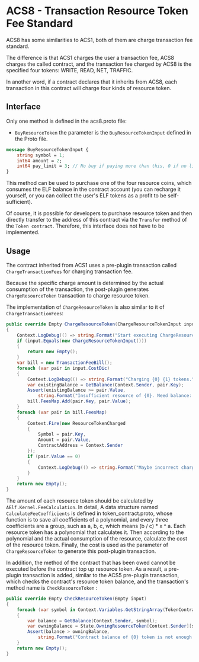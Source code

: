 # ACS8 - Transaction Resource Token Fee Standard

ACS8 has some similarities to ACS1, both of them are charge transaction fee standard.

The difference is that ACS1 charges the user a transaction fee, ACS8 charges the called contract, and the transaction fee charged by ACS8 is the specified four tokens: WRITE, READ, NET, TRAFFIC.

In another word, if a contract declares that it inherits from ACS8, each transaction in this contract will charge four kinds of resource token.

## Interface

Only one method is defined in the acs8.proto file:

* ``BuyResourceToken`` the parameter is the ``BuyResourceTokenInput`` defined in the Proto file.

```proto
message BuyResourceTokenInput {
    string symbol = 1;
    int64 amount = 2;
    int64 pay_limit = 3; // No buy if paying more than this, 0 if no limit
}
```

This method can be used to purchase one of the four resource coins, which consumes the ELF balance in the contract account (you can recharge it yourself, or you can collect the user's ELF tokens as a profit to be self-sufficient).

Of course, it is possible for developers to purchase resource token and then directly transfer to the address of this contract via the ``Transfer`` method of the ``Token contract``. Therefore, this interface does not have to be implemented.

## Usage

The contract inherited from ACS1 uses a pre-plugin transaction called ``ChargeTransactionFees`` for charging transaction fee.

Because the specific charge amount is determined by the actual consumption of the transaction, the post-plugin generates ``ChargeResourceToken`` transaction to charge resource token.

The implementation of ``ChargeResourceToken`` is also similar to it of ``ChargeTransactionFees``:

```c#
public override Empty ChargeResourceToken(ChargeResourceTokenInput input)
{
    Context.LogDebug(() => string.Format("Start executing ChargeResourceToken.{0}", input));
    if (input.Equals(new ChargeResourceTokenInput()))
    {
        return new Empty();
    }
    var bill = new TransactionFeeBill();
    foreach (var pair in input.CostDic)
    {
        Context.LogDebug(() => string.Format("Charging {0} {1} tokens.", pair.Value, pair.Key));
        var existingBalance = GetBalance(Context.Sender, pair.Key);
        Assert(existingBalance >= pair.Value,
            string.Format("Insufficient resource of {0}. Need balance: {1}; Current balance: {2}.", pair.Key, pair.Value, existingBalance));
        bill.FeesMap.Add(pair.Key, pair.Value);
    }
    foreach (var pair in bill.FeesMap)
    {
        Context.Fire(new ResourceTokenCharged
        {
            Symbol = pair.Key,
            Amount = pair.Value,
            ContractAddress = Context.Sender
        });
        if (pair.Value == 0)
        {
            Context.LogDebug(() => string.Format("Maybe incorrect charged resource fee of {0}: it's 0.", pair.Key));
        }
    }
    return new Empty();
}
```

The amount of each resource token should be calculated by ``AElf.Kernel.FeeCalculation``. In detail, A data structure named ``CalculateFeeCoefficients`` is defined in token_contract.proto, whose function is to save all coefficients of a polynomial, and every three coefficients are a group, such as a, b, c, which means (b / c) * x ^ a. Each resource token has a polynomial that calculates it. Then according to the polynomial and the actual consumption of the resource, calculate the cost of the resource token. Finally, the cost is used as the parameter of ``ChargeResourceToken`` to generate this post-plugin transaction.

In addition, the method of the contract that has been owed cannot be executed before the contract top up resource token. As a result, a pre-plugin transaction is added, similar to the ACS5 pre-plugin transaction, which checks the contract's resource token balance, and the transaction's method name is ``CheckResourceToken`` :

```c#
public override Empty CheckResourceToken(Empty input)
{
    foreach (var symbol in Context.Variables.GetStringArray(TokenContractConstants.PayTxFeeSymbolListName))
    {
        var balance = GetBalance(Context.Sender, symbol);
        var owningBalance = State.OwningResourceToken[Context.Sender][symbol];
        Assert(balance > owningBalance,
            string.Format("Contract balance of {0} token is not enough. Owning {1}.", symbol, owningBalance));
    }
    return new Empty();
}
```
